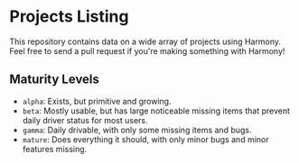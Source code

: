 # Projects Listing

This repository contains data on a wide array of projects
using Harmony. Feel free to send a pull request if you're
making something with Harmony!

## Maturity Levels

- `alpha`: Exists, but primitive and growing.
- `beta`: Mostly usable, but has large noticeable missing items that prevent daily driver status for most users.
- `gamma`: Daily drivable, with only some missing items and bugs.
- `mature`: Does everything it should, with only minor bugs and minor features missing.
